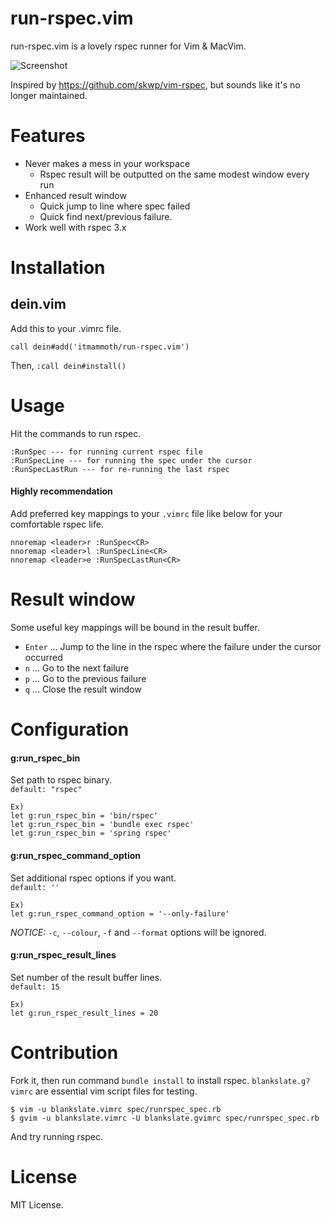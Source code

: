 # run-rspec.vim

run-rspec.vim is a lovely rspec runner for Vim & MacVim.

![Screenshot](https://raw.githubusercontent.com/itmammoth/run-rspec.vim/master/images/run-rspec.png)

Inspired by https://github.com/skwp/vim-rspec, but sounds like it's no longer maintained.

# Features

* Never makes a mess in your workspace
  * Rspec result will be outputted on the same modest window every run
* Enhanced result window
  * Quick jump to line where spec failed
  * Quick find next/previous failure.
* Work well with rspec 3.x

# Installation

## dein.vim
Add this to your .vimrc file.

    call dein#add('itmammoth/run-rspec.vim')

Then, `:call dein#install()`

# Usage

Hit the commands to run rspec.

    :RunSpec --- for running current rspec file
    :RunSpecLine --- for running the spec under the cursor
    :RunSpecLastRun --- for re-running the last rspec

#### Highly recommendation
Add preferred key mappings to your `.vimrc` file like below for your comfortable rspec life.

    nnoremap <leader>r :RunSpec<CR>
    nnoremap <leader>l :RunSpecLine<CR>
    nnoremap <leader>e :RunSpecLastRun<CR>

# Result window

Some useful key mappings will be bound in the result buffer.

* `Enter` ... Jump to the line in the rspec where the failure under the cursor occurred
* `n` ... Go to the next failure
* `p` ... Go to the previous failure
* `q` ... Close the result window

# Configuration

#### g:run_rspec_bin

Set path to rspec binary.  
`default: "rspec"`

    Ex)
    let g:run_rspec_bin = 'bin/rspec'
    let g:run_rspec_bin = 'bundle exec rspec'
    let g:run_rspec_bin = 'spring rspec'

#### g:run_rspec_command_option

Set additional rspec options if you want.  
`default: ''`

    Ex)
    let g:run_rspec_command_option = '--only-failure'

*NOTICE:*
`-c`, `--colour`, `-f` and `--format` options will be ignored.

#### g:run_rspec_result_lines

Set number of the result buffer lines.  
`default: 15`

    Ex)
    let g:run_rspec_result_lines = 20

# Contribution

Fork it, then run command `bundle install` to install rspec. `blankslate.g?vimrc` are essential vim script files for testing.

    $ vim -u blankslate.vimrc spec/runrspec_spec.rb
    $ gvim -u blankslate.vimrc -U blankslate.gvimrc spec/runrspec_spec.rb

And try running rspec.

# License

MIT License.
